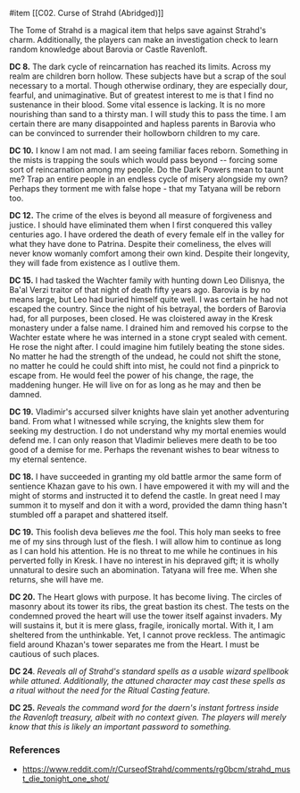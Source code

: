 #item [[C02. Curse of Strahd (Abridged)]]

The Tome of Strahd is a magical item that helps save against Strahd's charm. Additionally, the players can make an investigation check to learn random knowledge about Barovia or Castle Ravenloft.

**DC 8.** The dark cycle of reincarnation has reached its limits. Across my realm are children born hollow. These subjects have but a scrap of the soul necessary to a mortal. Though otherwise ordinary, they are especially dour, fearful, and unimaginative. But of greatest interest to me is that I find no sustenance in their blood. Some vital essence is lacking. It is no more nourishing than sand to a thirsty man. I will study this to pass the time. I am certain there are many disappointed and hapless parents in Barovia who can be convinced to surrender their hollowborn children to my care.

**DC 10.** I know I am not mad. I am seeing familiar faces reborn. Something in the mists is trapping the souls which would pass beyond -- forcing some sort of reincarnation among my people. Do the Dark Powers mean to taunt me? Trap an entire people in an endless cycle of misery alongside my own? Perhaps they torment me with false hope - that my Tatyana will be reborn too.

**DC 12.** The crime of the elves is beyond all measure of forgiveness and justice. I should have eliminated them when I first conquered this valley centuries ago. I have ordered the death of every female elf in the valley for what they have done to Patrina. Despite their comeliness, the elves will never know womanly comfort among their own kind. Despite their longevity, they will fade from existence as I outlive them.

**DC 15.** I had tasked the Wachter family with hunting down Leo Dilisnya, the Ba'al Verzi traitor of that night of death fifty years ago. Barovia is by no means large, but Leo had buried himself quite well. I was certain he had not escaped the country. Since the night of his betrayal, the borders of Barovia had, for all purposes, been closed. He was cloistered away in the Kresk monastery under a false name. I drained him and removed his corpse to the Wachter estate where he was interned in a stone crypt sealed with cement. He rose the night after. I could imagine him futilely beating the stone sides. No matter he had the strength of the undead, he could not shift the stone, no matter he could he could shift into mist, he could not find a pinprick to escape from. He would feel the power of his change, the rage, the maddening hunger. He will live on for as long as he may and then be damned.

**DC 19.** Vladimir's accursed silver knights have slain yet another adventuring band. From what I witnessed while scrying, the knights slew them for seeking my destruction. I do not understand why my mortal enemies would defend me. I can only reason that Vladimir believes mere death to be too good of a demise for me. Perhaps the revenant wishes to bear witness to my eternal sentence.

**DC 18.** I have succeeded in granting my old battle armor the same form of sentience Khazan gave to his own. I have empowered it with my will and the might of storms and instructed it to defend the castle. In great need I may summon it to myself and don it with a word, provided the damn thing hasn't stumbled off a parapet and shattered itself.

**DC 19.** This foolish deva believes _me_ the fool. This holy man seeks to free me of my sins through lust of the flesh. I will allow him to continue as long as I can hold his attention. He is no threat to me while he continues in his perverted folly in Kresk. I have no interest in his depraved gift; it is wholly unnatural to desire such an abomination. Tatyana will free me. When she returns, she will have me.

**DC 20.** The Heart glows with purpose. It has become living. The circles of masonry about its tower its ribs, the great bastion its chest. The tests on the condemned proved the heart will use the tower itself against invaders. My will sustains it, but it is mere glass, fragile, ironically mortal. With it, I am sheltered from the unthinkable. Yet, I cannot prove reckless. The antimagic field around Khazan's tower separates me from the Heart. I must be cautious of such places.

**DC 24**. _Reveals all of Strahd's standard spells as a usable wizard spellbook while attuned. Additionally, the attuned character may cast these spells as a ritual without the need for the Ritual Casting feature._

**DC 25.** _Reveals the command word for the daern's instant fortress inside the Ravenloft treasury, albeit with no context given. The players will merely know that this is likely an important password to something._

### References

* https://www.reddit.com/r/CurseofStrahd/comments/rg0bcm/strahd_must_die_tonight_one_shot/
